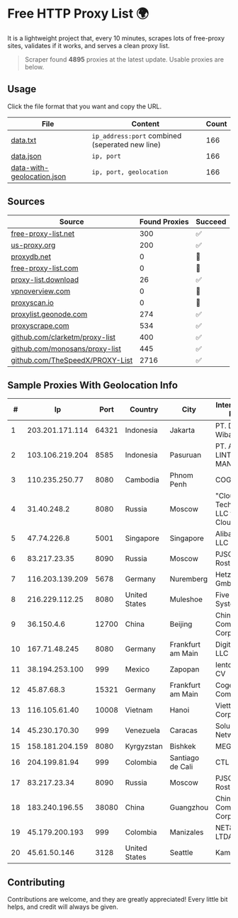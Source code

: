 
# Free HTTP Proxy List 🌍

It is a lightweight project that, every 10 minutes, scrapes lots of free-proxy sites, validates if it works, and serves a clean proxy list.


> Scraper found **4895** proxies at the latest update. Usable proxies are below.

## Usage

Click the file format that you want and copy the URL.


|File|Content|Count|
|----|-------|-----|
|[data.txt](https://raw.githubusercontent.com/themiralay/Proxy-List-World/master/data.txt)|`ip_address:port` combined (seperated new line)|166|
|[data.json](https://raw.githubusercontent.com/themiralay/Proxy-List-World/master/data.json)|`ip, port`|166|
|[data-with-geolocation.json](https://raw.githubusercontent.com/themiralay/Proxy-List-World/master/data-with-geolocation.json)|`ip, port, geolocation`|166|

## Sources

|Source|Found Proxies|Succeed|
|------|-------------|-------|
|[free-proxy-list.net](https://free-proxy-list.net)|300|✅|
|[us-proxy.org](https://www.us-proxy.org)|200|✅|
|[proxydb.net](http://proxydb.net)|0|🚫|
|[free-proxy-list.com](https://free-proxy-list.com/?page=&port=&type%5B%5D=http&type%5B%5D=https&up_time=0&search=Search)|0|🚫|
|[proxy-list.download](https://www.proxy-list.download/HTTP)|26|✅|
|[vpnoverview.com](https://vpnoverview.com/privacy/anonymous-browsing/free-proxy-servers)|0|🚫|
|[proxyscan.io](https://www.proxyscan.io)|0|🚫|
|[proxylist.geonode.com](https://proxylist.geonode.com/api/proxy-list?limit=300&page=1&sort_by=lastChecked&sort_type=desc&protocols=http,https)|274|✅|
|[proxyscrape.com](https://api.proxyscrape.com/v2/?request=displayproxies&protocol=http&timeout=10000&country=all&ssl=all&anonymity=all)|534|✅|
|[github.com/clarketm/proxy-list](https://raw.githubusercontent.com/clarketm/proxy-list/master/proxy-list-raw.txt)|400|✅|
|[github.com/monosans/proxy-list](https://raw.githubusercontent.com/monosans/proxy-list/main/proxies/http.txt)|445|✅|
|[github.com/TheSpeedX/PROXY-List](https://raw.githubusercontent.com/TheSpeedX/PROXY-List/master/http.txt)|2716|✅|


## Sample Proxies With Geolocation Info

|#|Ip|Port|Country|City|Internet Service Provider|
|-|--|----|-------|----|-------------------------|
|1|203.201.171.114|64321|Indonesia|Jakarta|PT. Dutakom Wibawa Putra|
|2|103.106.219.204|8585|Indonesia|Pasuruan|PT. ARTHA LINTAS DATA MANDIRI|
|3|110.235.250.77|8080|Cambodia|Phnom Penh|COGETEL Co|
|4|31.40.248.2|8080|Russia|Moscow|"Cloud Technologies" LLC trading as Cloud.ru|
|5|47.74.226.8|5001|Singapore|Singapore|Alibaba Cloud LLC|
|6|83.217.23.35|8090|Russia|Moscow|PJSC Rostelecom|
|7|116.203.139.209|5678|Germany|Nuremberg|Hetzner Online GmbH|
|8|216.229.112.25|8080|United States|Muleshoe|Five Area Systems, LLC|
|9|36.150.4.6|12700|China|Beijing|China Mobile Communications Corporation|
|10|167.71.48.245|8080|Germany|Frankfurt am Main|DigitalOcean, LLC|
|11|38.194.253.100|999|Mexico|Zapopan|Ientc S De RL De CV|
|12|45.87.68.3|15321|Germany|Frankfurt am Main|Cogent Communications|
|13|116.105.61.40|10008|Vietnam|Hanoi|Viettel Corporation|
|14|45.230.170.30|999|Venezuela|Caracas|Soluciones DCN Network C.A|
|15|158.181.204.159|8080|Kyrgyzstan|Bishkek|MEGALINE|
|16|204.199.81.94|999|Colombia|Santiago de Cali|CTL Colombia|
|17|83.217.23.34|8090|Russia|Moscow|PJSC Rostelecom|
|18|183.240.196.55|38080|China|Guangzhou|China Mobile Communications Corporation|
|19|45.179.200.193|999|Colombia|Manizales|NET&COM LTDA.|
|20|45.61.50.146|3128|United States|Seattle|Kamatera, Inc.|



## Contributing

Contributions are welcome, and they are greatly appreciated! Every
little bit helps, and credit will always be given.

